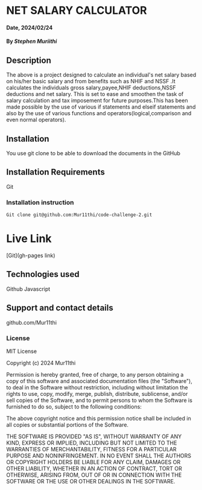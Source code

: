# NET SALARY CALCULATOR


#### Date, 2024/02/24

#### By *Stephen Muriithi*

## Description
The above is a project designed to calculate an individual's net salary based on his/her basic salary and from 
benefits such as NHIF and NSSF .It calculates the individuals gross salary,payee,NHIF deductions,NSSF deductions and net salary. This is set to ease and smoothen the task of salary calculation and tax imposement for future purposes.This has been made possible by the use of various if statements and elseif statements and also by the use of various functions and operators(logical,comparison and even normal operators).

## Installation
You use git clone to be able to download the documents in the GitHub

## Installation Requirements
Git

### Installation instruction
```
Git clone git@github.com:Mur11thi/code-challenge-2.git

```

# Live Link
[Git](gh-pages link)

## Technologies used
Github
Javascript

## Support and contact details
github.com/Mur11thi

### License
MIT License

Copyright (c) 2024 Mur11thi

Permission is hereby granted, free of charge, to any person obtaining a copy
of this software and associated documentation files (the "Software"), to deal
in the Software without restriction, including without limitation the rights
to use, copy, modify, merge, publish, distribute, sublicense, and/or sell
copies of the Software, and to permit persons to whom the Software is
furnished to do so, subject to the following conditions:

The above copyright notice and this permission notice shall be included in all
copies or substantial portions of the Software.

THE SOFTWARE IS PROVIDED "AS IS", WITHOUT WARRANTY OF ANY KIND, EXPRESS OR
IMPLIED, INCLUDING BUT NOT LIMITED TO THE WARRANTIES OF MERCHANTABILITY,
FITNESS FOR A PARTICULAR PURPOSE AND NONINFRINGEMENT. IN NO EVENT SHALL THE
AUTHORS OR COPYRIGHT HOLDERS BE LIABLE FOR ANY CLAIM, DAMAGES OR OTHER
LIABILITY, WHETHER IN AN ACTION OF CONTRACT, TORT OR OTHERWISE, ARISING FROM,
OUT OF OR IN CONNECTION WITH THE SOFTWARE OR THE USE OR OTHER DEALINGS IN THE
SOFTWARE.

